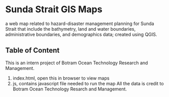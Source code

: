 # Sunda Strait GIS Maps
a web map related to hazard-disaster management planning for Sunda Strait that include the bathymetry, land and water boundaries, administrative boundaries, and demographics data; created using QGIS.
## Table of Content
This is an intern project of Botram Ocean Technology Research and Management.
1. index.html, open this in browser to view maps
2. js, contains javascript file needed to run the map
All the data is credit to Botram Ocean Technology Resarch and Management.
